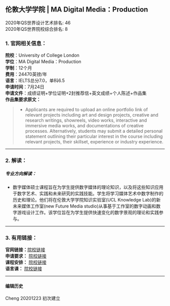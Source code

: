 ## 伦敦大学学院 | MA Digital Media：Production

2020年QS世界设计艺术排名: 46          
2020年QS世界院校综合排名: 8

### 1. 官网相关信息：

**院校**：University of College London  
**学位**：MA Digital Media：Production  
**学制**：12个月  
**费用**：24470英镑/年   
**语言**：IELTS总分7.0，单科6.5  
**申请时间**：7月24日  
**申请文件**：成绩证明+学位证明+2封推荐信+英文成绩+个人陈述+作品集  
**作品集要求原文：**   

> - Applicants are required to upload an online portfolio link of relevant projects including art and design projects, creative and research writings, showreels, video works, interactive and immersive media works, and documentations of creative processes. Alternatively, students may submit a detailed personal statement outlining their particular interest in the course including relevant projects, their skillset, experience or industry experience.


---


### 2. 解读：

##### 专业方向解读：
- 数字媒体硕士课程旨在为学生提供数字媒体的理论知识，以及将这些知识应用于数字艺术、实践和未来研究的实践技能。学生将学习媒体艺术中数字制作的历史和理论。他们将在伦敦大学学院知识实验室(UCL Knowledge Lab)的新未来媒体工作室(new Future Media studio)从事基于工作室的数字动画和数字游戏设计工作。该学位旨在为学生提供快速变化的数字景观的理论和实践参与。


---


### 3. 有用链接：

**官网链接：**[院校链接](https://www.ucl.ac.uk/prospective-students/graduate/taught-degrees/digital-media-production-ma)  
**申请要求：** [院校链接](https://www.ucl.ac.uk/prospective-students/graduate/taught-degrees/digital-media-production-ma)  
**课程安排：** [院校链接](https://www.ucl.ac.uk/ioe/courses/graduate-taught/digital-media-production-ma)  
**语言课：** [院校链接](https://www.ucl.ac.uk/languages-international-education/language-courses)



---


#### 编辑历史

Cheng 20201223 初次建立  

